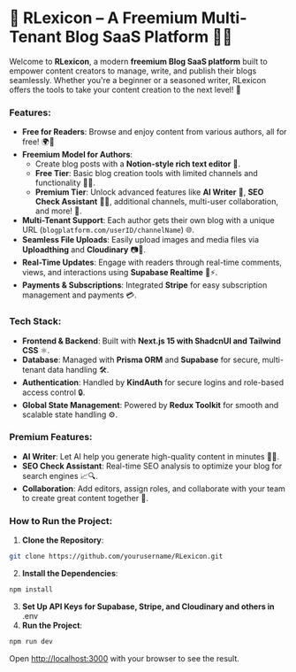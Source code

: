# 🌟 **RLexicon** – A Freemium Multi-Tenant Blog SaaS Platform 📝🚀

Welcome to **RLexicon**, a modern **freemium Blog SaaS platform** built to empower content creators to manage, write, and publish their blogs seamlessly. Whether you're a beginner or a seasoned writer, RLexicon offers the tools to take your content creation to the next level! 🎯

### **Features**:
- **Free for Readers**: Browse and enjoy content from various authors, all for free! 🌍📖
- **Freemium Model for Authors**:
  - Create blog posts with a **Notion-style rich text editor** 📝.
  - **Free Tier**: Basic blog creation tools with limited channels and functionality 🚶‍♂️.
  - **Premium Tier**: Unlock advanced features like **AI Writer** 🤖, **SEO Check Assistant** 🕵️‍♂️, additional channels, multi-user collaboration, and more! 🚀.
- **Multi-Tenant Support**: Each author gets their own blog with a unique URL (`blogplatform.com/userID/channelName`) 🌐.
- **Seamless File Uploads**: Easily upload images and media files via **Uploadthing** and **Cloudinary** 📷📂.
- **Real-Time Updates**: Engage with readers through real-time comments, views, and interactions using **Supabase Realtime** 💬⚡.
- **Payments & Subscriptions**: Integrated **Stripe** for easy subscription management and payments 💳.

### **Tech Stack**:
- **Frontend & Backend**: Built with **Next.js 15 with ShadcnUI and Tailwind CSS** ⚛️.
- **Database**: Managed with **Prisma ORM** and **Supabase** for secure, multi-tenant data handling 🛠️.
- **Authentication**: Handled by **KindAuth** for secure logins and role-based access control 🔒.
- **Global State Management**: Powered by **Redux Toolkit** for smooth and scalable state handling ⚙️.

### **Premium Features**:
- **AI Writer**: Let AI help you generate high-quality content in minutes 🤖✨.
- **SEO Check Assistant**: Real-time SEO analysis to optimize your blog for search engines 📈🔍.
- **Collaboration**: Add editors, assign roles, and collaborate with your team to create great content together 🤝.

### **How to Run the Project**:
1. **Clone the Repository**:  
```bash
git clone https://github.com/yourusername/RLexicon.git
```
2. **Install the Dependencies**:  
```bash
npm install
```
3. **Set Up API Keys for Supabase, Stripe, and Cloudinary and others in** .env
4. **Run the Project**:  
```bash
npm run dev
```
Open [http://localhost:3000](http://localhost:3000) with your browser to see the result.

